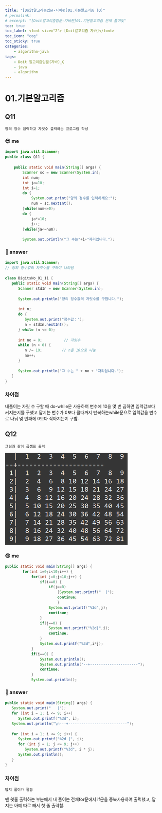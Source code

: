 ```yaml
---
title: "[Doit알고리즘입문-자바편]01.기본알고리즘 (Q)"
# permalink:
# excerpt: "[Doit알고리즘입문-자바편]01.기본알고리즘 문제 풀이및"
toc: true
toc_label: <font size="2"> [Doit알고리즘-자바]</font>
toc_icon: "cog"
toc_sticky: true
categories:
    - algorithm-java
tags:
    - Doit 알고리즘입문(자바)_Q
    - java
    - algorithm
---
```

# 01.기본알고리즘

## Q11
`양의 정수 입력하고 자릿수 출력하는 프로그램 작성`

### 😎 me

```java
import java.util.Scanner;   
public class Q11 {

	public static void main(String[] args) {
		Scanner sc = new Scanner(System.in);
		int num;
		int ja=10;
		int i=1;
		do {
			System.out.print("양의 정수를 입력하세요:");
			num = sc.nextInt();			
		}while(num<=0);
		do {
			ja*=10;
			i++;
		}while(ja<=num);
		
		System.out.println("그 수는"+i+"자리입니다.");

```

### 📝 answer

```java
import java.util.Scanner;
// 양의 정수값의 자릿수를 구하여 나타냄

class DigitsNo_01_11 {
   public static void main(String[] args) {
      Scanner stdIn = new Scanner(System.in);

      System.out.println("양의 정수값의 자릿수를 구합니다.");

      int n;
      do {
         System.out.print("정수값：");
         n = stdIn.nextInt();
      } while (n <= 0);

      int no = 0;          // 자릿수
      while (n > 0) {
         n /= 10;         // n을 10으로 나눔
         no++;
      }

      System.out.println("그 수는 " + no + "자리입니다.");
   }
}

```

### 차이점
내풀이는 자릿 수 구할 때 do-while문 사용하여 변수에 10을 몇 번 곱하면 입력값보다 커지는지를 구했고 답지는 변수가 0보다 클때까지 반복하는while문으로 입력값을 변수로 나눠 몇 번째에 0보다 작아지는지 구함.

## Q12
`그림과 같이 곱셈표 출력`

![image](/assets/images/doit_java_01_Q12.PNG)

### 😎 me

```java
public static void main(String[] args) {
		for(int i=0;i<10;i++) {
			for(int j=0;j<10;j++) {
				if(i==0) {
					if(j==0)
						{System.out.printf("  |");
						continue;
						}
					System.out.printf("%3d",j);
					continue;
				}
				if(j==0) {
					System.out.printf("%2d|",i);
					continue;
				}
				System.out.printf("%3d",i*j);
			}
			if(i==0) {
				System.out.println();
				System.out.println("--+----------------------");
				continue;
			}
			System.out.println();

```

### 📝 answer

```java
public static void main(String[] args) {
   System.out.print("   |");
   for (int i = 1; i <= 9; i++)
      System.out.printf("%3d", i);
   System.out.println("\n---+---------------------------");

   for (int i = 1; i <= 9; i++) {
      System.out.printf("%2d |", i);
      for (int j = 1; j <= 9; j++)
         System.out.printf("%3d", i * j);
      System.out.println();
   }
}

```

### 차이점 
`답지 풀이가 깔끔`

맨 윗줄 출력하는 부분에서 내 풀이는 전체for문에서 if문을 중복사용하여 출력했고, 답지는 아예 따로 빼서 첫 줄 출력함.

